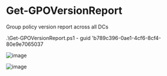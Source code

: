 # Get-GPOVersionReport
Group policy version report across all DCs

.\Get-GPOVersionReport.ps1 - guid 'b789c396-0ae1-4cf6-8cf4-80e9e7065037

![image](https://user-images.githubusercontent.com/130890375/232291737-8be137b3-b8bc-469d-ab85-8c98cf92d6cd.png)


![image](https://user-images.githubusercontent.com/130890375/232291703-4ffcac0d-770b-4755-b338-74d10271739b.png)

